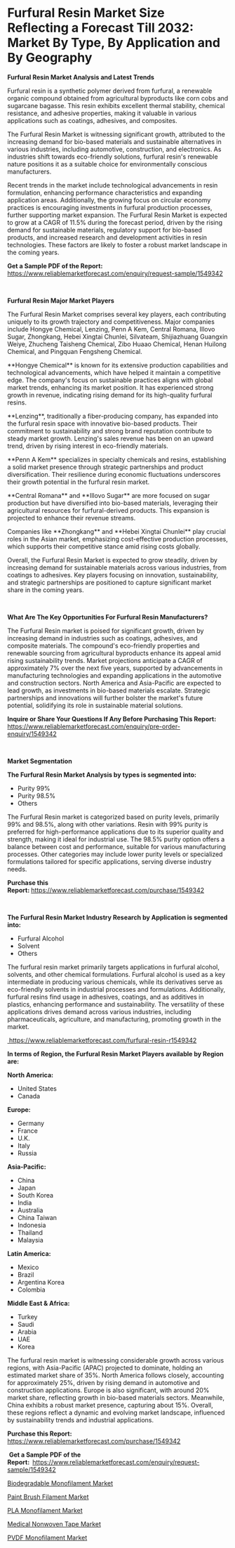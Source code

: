<p><h1>Furfural Resin Market Size Reflecting a Forecast Till 2032: Market By Type, By Application and By Geography</h1></p><p><strong>Furfural Resin Market Analysis and Latest Trends</strong></p>
<p><p>Furfural resin is a synthetic polymer derived from furfural, a renewable organic compound obtained from agricultural byproducts like corn cobs and sugarcane bagasse. This resin exhibits excellent thermal stability, chemical resistance, and adhesive properties, making it valuable in various applications such as coatings, adhesives, and composites.</p><p>The Furfural Resin Market is witnessing significant growth, attributed to the increasing demand for bio-based materials and sustainable alternatives in various industries, including automotive, construction, and electronics. As industries shift towards eco-friendly solutions, furfural resin's renewable nature positions it as a suitable choice for environmentally conscious manufacturers.</p><p>Recent trends in the market include technological advancements in resin formulation, enhancing performance characteristics and expanding application areas. Additionally, the growing focus on circular economy practices is encouraging investments in furfural production processes, further supporting market expansion. The Furfural Resin Market is expected to grow at a CAGR of 11.5% during the forecast period, driven by the rising demand for sustainable materials, regulatory support for bio-based products, and increased research and development activities in resin technologies. These factors are likely to foster a robust market landscape in the coming years.</p></p>
<p><strong>Get a Sample PDF of the Report:&nbsp;</strong> <a href="https://www.reliablemarketforecast.com/enquiry/request-sample/1549342?utm_campaign=1885&utm_medium=2&utm_source=Github&utm_content=ia&utm_term=01042025&utm_id=furfural-resin">https://www.reliablemarketforecast.com/enquiry/request-sample/1549342</a></p>
<p>&nbsp;</p>
<p><strong>Furfural Resin Major Market Players</strong></p>
<p><p>The Furfural Resin Market comprises several key players, each contributing uniquely to its growth trajectory and competitiveness. Major companies include Hongye Chemical, Lenzing, Penn A Kem, Central Romana, Illovo Sugar, Zhongkang, Hebei Xingtai Chunlei, Silvateam, Shijiazhuang Guangxin Weiye, Zhucheng Taisheng Chemical, Zibo Huaao Chemical, Henan Huilong Chemical, and Pingquan Fengsheng Chemical.</p><p>**Hongye Chemical** is known for its extensive production capabilities and technological advancements, which have helped it maintain a competitive edge. The company's focus on sustainable practices aligns with global market trends, enhancing its market position. It has experienced strong growth in revenue, indicating rising demand for its high-quality furfural resins.</p><p>**Lenzing**, traditionally a fiber-producing company, has expanded into the furfural resin space with innovative bio-based products. Their commitment to sustainability and strong brand reputation contribute to steady market growth. Lenzing's sales revenue has been on an upward trend, driven by rising interest in eco-friendly materials.</p><p>**Penn A Kem** specializes in specialty chemicals and resins, establishing a solid market presence through strategic partnerships and product diversification. Their resilience during economic fluctuations underscores their growth potential in the furfural resin market.</p><p>**Central Romana** and **Illovo Sugar** are more focused on sugar production but have diversified into bio-based materials, leveraging their agricultural resources for furfural-derived products. This expansion is projected to enhance their revenue streams.</p><p>Companies like **Zhongkang** and **Hebei Xingtai Chunlei** play crucial roles in the Asian market, emphasizing cost-effective production processes, which supports their competitive stance amid rising costs globally.</p><p>Overall, the Furfural Resin Market is expected to grow steadily, driven by increasing demand for sustainable materials across various industries, from coatings to adhesives. Key players focusing on innovation, sustainability, and strategic partnerships are positioned to capture significant market share in the coming years.</p></p>
<p>&nbsp;</p>
<p><strong>What Are The Key Opportunities For Furfural Resin Manufacturers?</strong></p>
<p><p>The Furfural Resin market is poised for significant growth, driven by increasing demand in industries such as coatings, adhesives, and composite materials. The compound's eco-friendly properties and renewable sourcing from agricultural byproducts enhance its appeal amid rising sustainability trends. Market projections anticipate a CAGR of approximately 7% over the next five years, supported by advancements in manufacturing technologies and expanding applications in the automotive and construction sectors. North America and Asia-Pacific are expected to lead growth, as investments in bio-based materials escalate. Strategic partnerships and innovations will further bolster the market's future potential, solidifying its role in sustainable material solutions.</p></p>
<p><strong>Inquire or Share Your Questions If Any Before Purchasing This Report:</strong> <a href="https://www.reliablemarketforecast.com/enquiry/pre-order-enquiry/1549342?utm_campaign=1885&utm_medium=2&utm_source=Github&utm_content=ia&utm_term=01042025&utm_id=furfural-resin">https://www.reliablemarketforecast.com/enquiry/pre-order-enquiry/1549342</a></p>
<p>&nbsp;</p>
<p><strong>Market Segmentation</strong></p>
<p><strong>The Furfural Resin Market Analysis by types is segmented into:</strong></p>
<p><ul><li>Purity 99%</li><li>Purity 98.5%</li><li>Others</li></ul></p>
<p><p>The Furfural Resin market is categorized based on purity levels, primarily 99% and 98.5%, along with other variations. Resin with 99% purity is preferred for high-performance applications due to its superior quality and strength, making it ideal for industrial use. The 98.5% purity option offers a balance between cost and performance, suitable for various manufacturing processes. Other categories may include lower purity levels or specialized formulations tailored for specific applications, serving diverse industry needs.</p></p>
<p><strong>Purchase this Report:&nbsp;</strong><a href="https://www.reliablemarketforecast.com/purchase/1549342?utm_campaign=1885&utm_medium=2&utm_source=Github&utm_content=ia&utm_term=01042025&utm_id=furfural-resin">https://www.reliablemarketforecast.com/purchase/1549342</a></p>
<p>&nbsp;</p>
<p><strong>The Furfural Resin Market Industry Research by Application is segmented into:</strong></p>
<p><ul><li>Furfural Alcohol</li><li>Solvent</li><li>Others</li></ul></p>
<p><p>The furfural resin market primarily targets applications in furfural alcohol, solvents, and other chemical formulations. Furfural alcohol is used as a key intermediate in producing various chemicals, while its derivatives serve as eco-friendly solvents in industrial processes and formulations. Additionally, furfural resins find usage in adhesives, coatings, and as additives in plastics, enhancing performance and sustainability. The versatility of these applications drives demand across various industries, including pharmaceuticals, agriculture, and manufacturing, promoting growth in the market.</p></p>
<p><a href="https://www.reliablemarketforecast.com/furfural-resin-r1549342?utm_campaign=1885&utm_medium=2&utm_source=Github&utm_content=ia&utm_term=01042025&utm_id=furfural-resin">&nbsp;https://www.reliablemarketforecast.com/furfural-resin-r1549342</a></p>
<p><strong>In terms of Region, the Furfural Resin Market Players available by Region are:</strong></p>
<p>
    <p> <strong> North America: </strong>
        <ul>
            <li>United States</li>
            <li>Canada</li>
        </ul>
        </p> 
    <p> <strong> Europe: </strong>
        <ul>
            <li>Germany</li>
            <li>France</li>
            <li>U.K.</li>
            <li>Italy</li>
            <li>Russia</li>
        </ul>
        </p> 
    <p> <strong> Asia-Pacific: </strong>
        <ul>
            <li>China</li>
            <li>Japan</li>
            <li>South Korea</li>
            <li>India</li>
            <li>Australia</li>
            <li>China Taiwan</li>
            <li>Indonesia</li>
            <li>Thailand</li>
            <li>Malaysia</li>
        </ul>
        </p> 
    <p> <strong> Latin America: </strong>
        <ul>
            <li>Mexico</li>
            <li>Brazil</li>
            <li>Argentina Korea</li>
            <li>Colombia</li>
        </ul>
        </p> 
    <p> <strong> Middle East & Africa: </strong>
        <ul>
            <li>Turkey</li>
            <li>Saudi</li>
            <li>Arabia</li>
            <li>UAE</li>
            <li>Korea</li>
        </ul>
    </p>
    </p>
<p><p>The furfural resin market is witnessing considerable growth across various regions, with Asia-Pacific (APAC) projected to dominate, holding an estimated market share of 35%. North America follows closely, accounting for approximately 25%, driven by rising demand in automotive and construction applications. Europe is also significant, with around 20% market share, reflecting growth in bio-based materials sectors. Meanwhile, China exhibits a robust market presence, capturing about 15%. Overall, these regions reflect a dynamic and evolving market landscape, influenced by sustainability trends and industrial applications.</p></p>
<p><strong>Purchase this Report: </strong><a href="https://www.reliablemarketforecast.com/purchase/1549342?utm_campaign=1885&utm_medium=2&utm_source=Github&utm_content=ia&utm_term=01042025&utm_id=furfural-resin">https://www.reliablemarketforecast.com/purchase/1549342</a></p>
<p>&nbsp;<strong>Get a Sample PDF of the Report:&nbsp;&nbsp;</strong><a href="https://www.reliablemarketforecast.com/enquiry/request-sample/1549342?utm_campaign=1885&utm_medium=2&utm_source=Github&utm_content=ia&utm_term=01042025&utm_id=furfural-resin">https://www.reliablemarketforecast.com/enquiry/request-sample/1549342</a></p>
<p><strong></strong></p>
<p><p><a href="https://github.com/elhibacajka/Market-Research-Report-List-1/blob/main/biodegradable-monofilament-market.md?utm_campaign=1885&utm_medium=2&utm_source=Github&utm_content=ia&utm_term=01042025&utm_id=furfural-resin">Biodegradable Monofilament Market</a></p><p><a href="https://github.com/drevertevell/Market-Research-Report-List-1/blob/main/paint-brush-filament-market.md?utm_campaign=1885&utm_medium=2&utm_source=Github&utm_content=ia&utm_term=01042025&utm_id=furfural-resin">Paint Brush Filament Market</a></p><p><a href="https://github.com/jolashta/Market-Research-Report-List-1/blob/main/pla-monofilament-market.md?utm_campaign=1885&utm_medium=2&utm_source=Github&utm_content=ia&utm_term=01042025&utm_id=furfural-resin">PLA Monofilament Market</a></p><p><a href="https://github.com/lazregaartun/Market-Research-Report-List-1/blob/main/medical-nonwoven-tape-market.md?utm_campaign=1885&utm_medium=2&utm_source=Github&utm_content=ia&utm_term=01042025&utm_id=furfural-resin">Medical Nonwoven Tape Market</a></p><p><a href="https://github.com/ienamoun/Market-Research-Report-List-1/blob/main/pvdf-monofilament-market.md?utm_campaign=1885&utm_medium=2&utm_source=Github&utm_content=ia&utm_term=01042025&utm_id=furfural-resin">PVDF Monofilament Market</a></p></p>